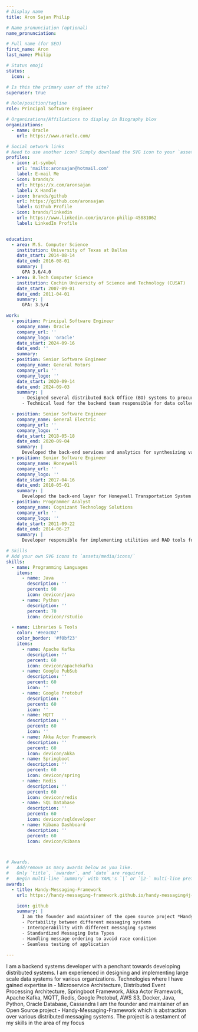 ```yaml
---
# Display name
title: Aron Sajan Philip

# Name pronunciation (optional)
name_pronunciation:

# Full name (for SEO)
first_name: Aron
last_name: Philip

# Status emoji
status:
  icon: ☕️

# Is this the primary user of the site?
superuser: true

# Role/position/tagline
role: Principal Software Engineer

# Organizations/Affiliations to display in Biography blox
organizations:
  - name: Oracle
    url: https://www.oracle.com/

# Social network links
# Need to use another icon? Simply download the SVG icon to your `assets/media/icons/` folder.
profiles:
  - icon: at-symbol
    url: 'mailto:aronsajan@hotmail.com'
    label: E-mail Me
  - icon: brands/x
    url: https://x.com/aronsajan
    label: X Handle
  - icon: brands/github
    url: https://github.com/aronsajan
    label: Github Profile
  - icon: brands/linkedin
    url: https://www.linkedin.com/in/aron-philip-45881062
    label: LinkedIn Profile


education:
  - area: M.S. Computer Science
    institution: University of Texas at Dallas
    date_start: 2014-08-14
    date_end: 2016-08-01
    summary: |
      GPA 3.6/4.0
  - area: B.Tech Computer Science
    institution: Cochin University of Science and Technology (CUSAT)
    date_start: 2007-09-01
    date_end: 2011-04-01
    summary: |
      GPA: 3.5/4

work:
  - position: Principal Software Engineer
    company_name: Oracle
    company_url: ''
    company_logo: 'oracle'
    date_start: 2024-09-16
    date_end: ''
    summary: 
  - position: Senior Software Engineer
    company_name: General Motors
    company_url: ''
    company_logo: ''
    date_start: 2020-09-14
    date_end: 2024-09-03
    summary: |
      - Designed several distributed Back Office (BO) systems to procure data from vehicles – Designed micro-services and protocols in the BO that converse with vehicle’s data hub and facilitates collection of data from vehicles.
      - Technical lead for the backend team responsible for data collection from vehicles

  - position: Senior Software Engineer
    company_name: General Electric
    company_url: ''
    company_logo: ''
    date_start: 2018-05-18
    date_end: 2020-09-04
    summary: |
      Developed the back-end services and analytics for synthesizing various KPIs for power generation turbines under GE's OPM software suite
  - position: Senior Software Engineer
    company_name: Honeywell
    company_url: ''
    company_logo: ''
    date_start: 2017-04-16
    date_end: 2018-05-01
    summary: |
      Developed the back-end layer for Honeywell Transportation System's (now Garrett Motion) Integrated Vehicle Health Management System
  - position: Programmer Analyst
    company_name: Cognizant Technology Solutions
    company_url: ''
    company_logo: ''
    date_start: 2011-09-22
    date_end: 2014-06-27
    summary: |
      Developer responsible for implementing utilities and RAD tools for a major European insurance client

# Skills
# Add your own SVG icons to `assets/media/icons/`
skills:
  - name: Programming Languages
    items:
      - name: Java
        description: ''
        percent: 90
        icon: devicon/java
      - name: Python
        description: ''
        percent: 70
        icon: devicon/rstudio

  - name: Libraries & Tools
    color: '#eeac02'
    color_border: '#f0bf23'
    items:
      - name: Apache Kafka
        description: ''
        percent: 60
        icon: devicon/apachekafka
      - name: Google PubSub
        description: ''
        percent: 60
        icon: ''
      - name: Google Protobuf
        description: ''
        percent: 60
        icon: ''
      - name: MQTT
        description: ''
        percent: 60
        icon: ''
      - name: Akka Actor Framework
        description: ''
        percent: 60
        icon: devicon/akka
      - name: Springboot
        description: ''
        percent: 60
        icon: devicon/spring
      - name: Redis
        description: ''
        percent: 60
        icon: devicon/redis
      - name: SQL Database
        description: ''
        percent: 60
        icon: devicon/sqldeveloper
      - name: Kibana Dashboard
        description: ''
        percent: 60
        icon: devicon/kibana



# Awards.
#   Add/remove as many awards below as you like.
#   Only `title`, `awarder`, and `date` are required.
#   Begin multi-line `summary` with YAML's `|` or `|2-` multi-line prefix and indent 2 spaces below.
awards:
  - title: Handy-Messaging-Framework
    url: https://handy-messaging-framework.github.io/handy-messaging4j-docs/

    icon: github
    summary: |
      I am the founder and maintainer of the open source project *Handy-Messaging-Framework*. It is a framework that abstracts the messaging layer from your application. It abstracts the details of how to interface with different messaging systems like Apache Kafka, Google Pubsub, MQTT etc… It offers different features like:
      - Portability between different messaging systems
      - Interoperability with different messaging systems
      - Standardized Messaging Data Types
      - Handling message ordering to avoid race condition
      - Seamless testing of application
 
---
```


I am a backend systems developer with a penchant towards developing distributed systems. I am experienced in designing and implementing large scale data systems for various organizations. Technologies where I have gained expertise in - Microservice Architecture, Distributed Event Processing Architecture, Springboot Framework, Akka Actor Framework, Apache Kafka, MQTT, Redis, Google Protobuf, AWS S3, Docker, Java, Python, Oracle Database, Cassandra 
I am the founder and maintainer of an Open Source project - Handy-Messaging-Framework which is abstraction over various distributed messaging systems. The project is a testament of my skills in the area of my focus
